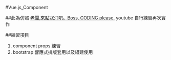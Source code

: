 #Vue.js_Component

##此為仿照 [老闆,來點寇汀吧。Boss, CODING please.](https://www.youtube.com/channel/UCHX_XMhPrtvOmgGOnA2eTmA) youtube 自行練習再次實作

##練習項目

1. component props 練習
2. bootstrap 響應式排版套用以及組建使用
